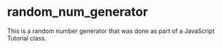 # random_num_generator
This is a random number generator that was done as part of a JavaScript Tutorial class. 
